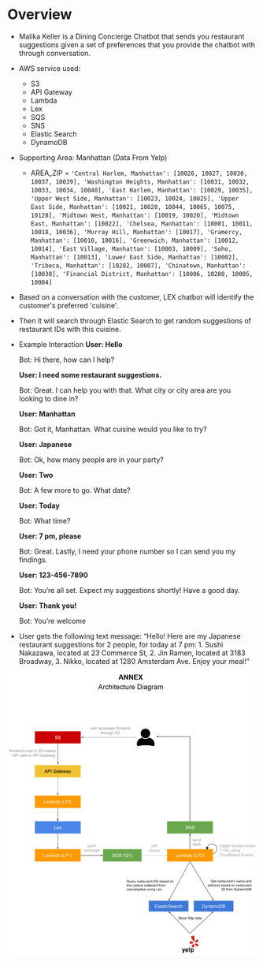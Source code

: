 # Overview

- Malika Keller is a Dining Concierge Chatbot that sends you restaurant suggestions given a set of preferences that you provide the chatbot with through conversation.

- AWS service used:
  - S3
  - API Gateway
  - Lambda
  - Lex
  - SQS
  - SNS
  - Elastic Search
  - DynamoDB

- Supporting Area: Manhattan (Data From Yelp)
  - AREA_ZIP = ```
            'Central Harlem, Manhattan': [10026, 10027, 10030, 10037, 10039],
            'Washington Heights, Manhattan': [10031, 10032, 10033, 10034, 10040],
            'East Harlem, Manhattan': [10029, 10035],
            'Upper West Side, Manhattan': [10023, 10024, 10025],
            'Upper East Side, Manhattan': [10021, 10028, 10044, 10065, 10075, 10128],
            'Midtown West, Manhattan': [10019, 10020],
            'Midtown East, Manhattan': [10022],
            'Chelsea, Manhattan': [10001, 10011, 10018, 10036],
            'Murray Hill, Manhattan': [10017],
            'Gramercy, Manhattan': [10010, 10016],
            'Greenwich, Manhattan': [10012, 10014],
            'East Village, Manhattan': [10003, 10009],
            'Soho, Manhattan': [10013],
            'Lower East Side, Manhattan': [10002],
            'Tribeca, Manhattan': [10282, 10007],
            'Chinatown, Manhattan': [10038],
            'Financial District, Manhattan': [10006, 10280, 10005, 10004]
            ```
            
- Based on a conversation with the customer, LEX chatbot will identify the customer's preferred 'cuisine'.
- Then it will search through Elastic Search to get random suggestions of restaurant IDs with this cuisine.

- Example Interaction
  **User: Hello**
  
  Bot: Hi there, how can I help?
  
  **User: I need some restaurant suggestions.**
  
  Bot: Great. I can help you with that. What city or city area are you looking to dine in?
  
  **User: Manhattan**
  
  Bot: Got it, Manhattan. What cuisine would you like to try?
  
  **User: Japanese**
  
  Bot: Ok, how many people are in your party?
  
  **User: Two**
  
  Bot: A few more to go. What date?
  
  **User: Today**
  
  Bot: What time?
  
  **User: 7 pm, please**
  
  Bot: Great. Lastly, I need your phone number so I can send you my findings.
  
  **User: 123-456-7890**
  
  Bot: You’re all set. Expect my suggestions shortly! Have a good day.
  
  **User: Thank you!**
  
  Bot: You’re welcome

- User gets the following text message:
  “Hello! Here are my Japanese restaurant suggestions for 2 people, for today at 7 pm: 1.
  Sushi Nakazawa, located at 23 Commerce St, 2. Jin Ramen, located at 3183 Broadway,
  3. Nikko, located at 1280 Amsterdam Ave. Enjoy your meal!”

![Overview](overview.png)
